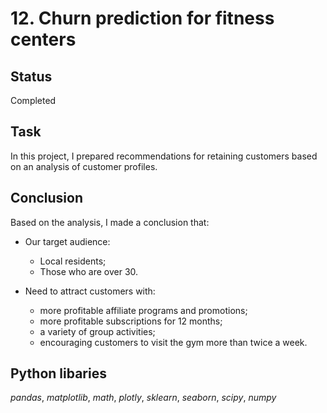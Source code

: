 # 12. Churn prediction for fitness centers

## Status
Completed

## Task

In this project, I prepared recommendations for retaining customers based on an analysis of customer profiles.

## Conclusion

Based on the analysis, I made a conclusion that:
- Our target audience:
    - Local residents;
    - Those who are over 30.

- Need to attract customers with:
    - more profitable affiliate programs and promotions;
    - more profitable subscriptions for 12 months;
    - a variety of group activities;
    - encouraging customers to visit the gym more than twice a week.

## Python libaries
*pandas*, *matplotlib*, *math*, *plotly*, *sklearn*, *seaborn*, *scipy*, *numpy*
